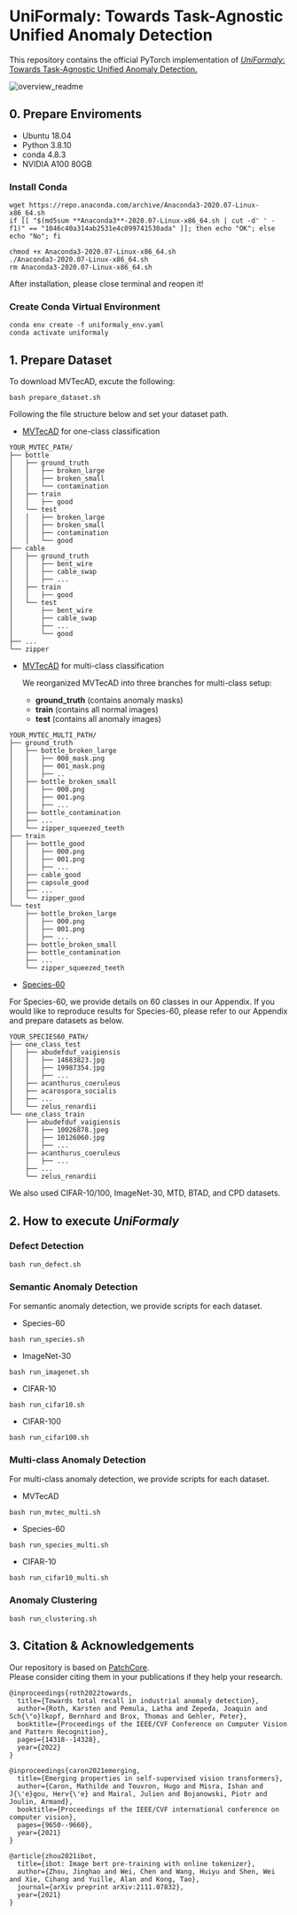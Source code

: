 # UniFormaly: Towards Task-Agnostic Unified Anomaly Detection

This repository contains the official PyTorch implementation of [_UniFormaly_: Towards Task-Agnostic Unified Anomaly Detection.](https://arxiv.org/abs/2307.12540)

   
![overview_readme](assets/overview_readme.png)


## 0. Prepare Enviroments
- Ubuntu 18.04
- Python 3.8.10
- conda 4.8.3
- NVIDIA A100 80GB

### Install Conda
```
wget https://repo.anaconda.com/archive/Anaconda3-2020.07-Linux-x86_64.sh
if [[ "$(md5sum **Anaconda3**-2020.07-Linux-x86_64.sh | cut -d' ' -f1)" == "1046c40a314ab2531e4c099741530ada" ]]; then echo "OK"; else echo "No"; fi
```

```
chmod +x Anaconda3-2020.07-Linux-x86_64.sh
./Anaconda3-2020.07-Linux-x86_64.sh
rm Anaconda3-2020.07-Linux-x86_64.sh
```
After installation, please close terminal and reopen it!

### Create Conda Virtual Environment
```
conda env create -f uniformaly_env.yaml
conda activate uniformaly
```

## 1. Prepare Dataset
To download MVTecAD, excute the following:
```
bash prepare_dataset.sh
```
Following the file structure below and set your dataset path.
- [MVTecAD](https://www.mvtec.com/company/research/datasets/mvtec-ad/) for one-class classification
```
YOUR_MVTEC_PATH/
├── bottle
│   ├── ground_truth
│   │   ├── broken_large
│   │   ├── broken_small
│   │   └── contamination
│   ├── train
│   │   ├── good
│   └── test
│   │   ├── broken_large
│   │   ├── broken_small
│   │   ├── contamination
│   │   └── good
├── cable
│   ├── ground_truth
│   │   ├── bent_wire
│   │   ├── cable_swap
│   │   ├── ...
│   ├── train
│   │   ├── good
│   └── test
│       ├── bent_wire
│       ├── cable_swap
│       ├── ...
│       └── good
├── ...
└── zipper
```

- [MVTecAD](https://www.mvtec.com/company/research/datasets/mvtec-ad/) for multi-class classification

  We reorganized MVTecAD into three branches for multi-class setup:
  - **ground_truth** (contains anomaly masks)
  - **train** (contains all normal images)
  - **test** (contains all anomaly images)
```
YOUR_MVTEC_MULTI_PATH/
├── ground_truth
│   ├── bottle_broken_large
│   │   ├── 000_mask.png
│   │   ├── 001_mask.png
│   │   ├── ..
│   ├── bottle_broken_small
│   │   ├── 000.png
│   │   ├── 001.png
│   │   ├── ...
│   ├── bottle_contamination
│   ├── ...
│   └── zipper_squeezed_teeth
├── train
│   ├── bottle_good
│   │   ├── 000.png
│   │   ├── 001.png
│   │   ├── ...
│   ├── cable_good
│   ├── capsule_good
│   ├── ...
│   └── zipper_good
└── test
    ├── bottle_broken_large
    │   ├── 000.png
    │   ├── 001.png
    │   ├── ...
    ├── bottle_broken_small
    ├── bottle_contamination
    ├── ...
    └── zipper_squeezed_teeth
```

- [Species-60](https://github.com/hendrycks/anomaly-seg)

For Species-60, we provide details on 60 classes in our Appendix. If you would like to reproduce results for Species-60, please refer to our Appendix and prepare datasets as below. 
```
YOUR_SPECIES60_PATH/
├── one_class_test
│   ├── abudefduf_vaigiensis
│   │   ├── 14683823.jpg
│   │   ├── 19987354.jpg
│   │   ├── ...
│   ├── acanthurus_coeruleus
│   ├── acarospora_socialis
│   ├── ...
│   └── zelus_renardii
└── one_class_train
    ├── abudefduf_vaigiensis
    │   ├── 10026878.jpeg
    │   ├── 10126060.jpg
    │   ├── ...
    ├── acanthurus_coeruleus
    │   ├── ...
    ├── ...
    └── zelus_renardii
```
We also used CIFAR-10/100, ImageNet-30, MTD, BTAD, and CPD datasets.



## 2. How to execute _UniFormaly_

### Defect Detection
```
bash run_defect.sh
```

### Semantic Anomaly Detection
  
For semantic anomaly detection, we provide scripts for each dataset.

- Species-60
```
bash run_species.sh
```

- ImageNet-30
```
bash run_imagenet.sh
```

- CIFAR-10
```
bash run_cifar10.sh
```

- CIFAR-100
```
bash run_cifar100.sh
```


### Multi-class Anomaly Detection
For multi-class anomaly detection, we provide scripts for each dataset.
- MVTecAD
```
bash run_mvtec_multi.sh
```
- Species-60
```
bash run_species_multi.sh
```
- CIFAR-10
```
bash run_cifar10_multi.sh
``` 


### Anomaly Clustering
```
bash run_clustering.sh
```

## 3. Citation & Acknowledgements
Our repository is based on [PatchCore](https://github.com/amazon-science/patchcore-inspection).   
Please consider citing them in your publications if they help your research.
```
@inproceedings{roth2022towards,
  title={Towards total recall in industrial anomaly detection},
  author={Roth, Karsten and Pemula, Latha and Zepeda, Joaquin and Sch{\"o}lkopf, Bernhard and Brox, Thomas and Gehler, Peter},
  booktitle={Proceedings of the IEEE/CVF Conference on Computer Vision and Pattern Recognition},
  pages={14318--14328},
  year={2022}
}
```

```
@inproceedings{caron2021emerging,
  title={Emerging properties in self-supervised vision transformers},
  author={Caron, Mathilde and Touvron, Hugo and Misra, Ishan and J{\'e}gou, Herv{\'e} and Mairal, Julien and Bojanowski, Piotr and Joulin, Armand},
  booktitle={Proceedings of the IEEE/CVF international conference on computer vision},
  pages={9650--9660},
  year={2021}
}
```

```
@article{zhou2021ibot,
  title={ibot: Image bert pre-training with online tokenizer},
  author={Zhou, Jinghao and Wei, Chen and Wang, Huiyu and Shen, Wei and Xie, Cihang and Yuille, Alan and Kong, Tao},
  journal={arXiv preprint arXiv:2111.07832},
  year={2021}
}
```

